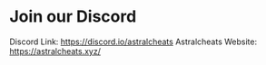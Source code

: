 # Join our Discord

Discord Link: https://discord.io/astralcheats
Astralcheats Website: https://astralcheats.xyz/

